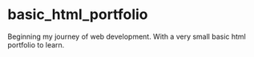 # basic_html_portfolio
Beginning my journey of web development. With a very small basic html portfolio to learn.
